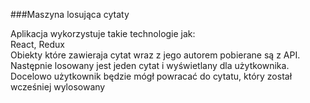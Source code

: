###Maszyna losująca cytaty<br />

Aplikacja wykorzystuje takie technologie jak: <br />
React, Redux <br />
Obiekty które zawieraja cytat wraz z jego autorem pobierane są z API. 
Następnie losowany jest jeden cytat i wyświetlany dla użytkownika.
Docelowo użytkownik będzie mógł powracać do cytatu, który został wcześniej wylosowany
